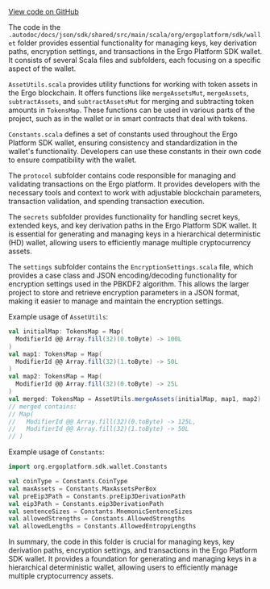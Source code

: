 [View code on GitHub](sigmastate-interpreterhttps://github.com/ScorexFoundation/sigmastate-interpreter/.autodoc/docs/json/sdk/shared/src/main/scala/org/ergoplatform/sdk/wallet)

The code in the `.autodoc/docs/json/sdk/shared/src/main/scala/org/ergoplatform/sdk/wallet` folder provides essential functionality for managing keys, key derivation paths, encryption settings, and transactions in the Ergo Platform SDK wallet. It consists of several Scala files and subfolders, each focusing on a specific aspect of the wallet.

`AssetUtils.scala` provides utility functions for working with token assets in the Ergo blockchain. It offers functions like `mergeAssetsMut`, `mergeAssets`, `subtractAssets`, and `subtractAssetsMut` for merging and subtracting token amounts in `TokensMap`. These functions can be used in various parts of the project, such as in the wallet or in smart contracts that deal with tokens.

`Constants.scala` defines a set of constants used throughout the Ergo Platform SDK wallet, ensuring consistency and standardization in the wallet's functionality. Developers can use these constants in their own code to ensure compatibility with the wallet.

The `protocol` subfolder contains code responsible for managing and validating transactions on the Ergo platform. It provides developers with the necessary tools and context to work with adjustable blockchain parameters, transaction validation, and spending transaction execution.

The `secrets` subfolder provides functionality for handling secret keys, extended keys, and key derivation paths in the Ergo Platform SDK wallet. It is essential for generating and managing keys in a hierarchical deterministic (HD) wallet, allowing users to efficiently manage multiple cryptocurrency assets.

The `settings` subfolder contains the `EncryptionSettings.scala` file, which provides a case class and JSON encoding/decoding functionality for encryption settings used in the PBKDF2 algorithm. This allows the larger project to store and retrieve encryption parameters in a JSON format, making it easier to manage and maintain the encryption settings.

Example usage of `AssetUtils`:

```scala
val initialMap: TokensMap = Map(
  ModifierId @@ Array.fill(32)(0.toByte) -> 100L
)
val map1: TokensMap = Map(
  ModifierId @@ Array.fill(32)(1.toByte) -> 50L
)
val map2: TokensMap = Map(
  ModifierId @@ Array.fill(32)(0.toByte) -> 25L
)
val merged: TokensMap = AssetUtils.mergeAssets(initialMap, map1, map2)
// merged contains:
// Map(
//   ModifierId @@ Array.fill(32)(0.toByte) -> 125L,
//   ModifierId @@ Array.fill(32)(1.toByte) -> 50L
// )
```

Example usage of `Constants`:

```scala
import org.ergoplatform.sdk.wallet.Constants

val coinType = Constants.CoinType
val maxAssets = Constants.MaxAssetsPerBox
val preEip3Path = Constants.preEip3DerivationPath
val eip3Path = Constants.eip3DerivationPath
val sentenceSizes = Constants.MnemonicSentenceSizes
val allowedStrengths = Constants.AllowedStrengths
val allowedLengths = Constants.AllowedEntropyLengths
```

In summary, the code in this folder is crucial for managing keys, key derivation paths, encryption settings, and transactions in the Ergo Platform SDK wallet. It provides a foundation for generating and managing keys in a hierarchical deterministic wallet, allowing users to efficiently manage multiple cryptocurrency assets.
